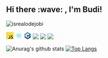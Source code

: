 <h2><strong>Hi there :wave: , I'm Budi!</strong></h2>
<p align="left"> <img src="https://komarev.com/ghpvc/?username=SetiaBudii&label=Profile%20views&color=0e75b6&style=flat" alt="isrealodejobi" />
</p>


<code><img height="20" src="https://raw.githubusercontent.com/github/explore/80688e429a7d4ef2fca1e82350fe8e3517d3494d/topics/javascript/javascript.png"></code>
<code><img height="20" src="https://raw.githubusercontent.com/github/explore/80688e429a7d4ef2fca1e82350fe8e3517d3494d/topics/react/react.png"></code>
<code><img height="20" src="https://raw.githubusercontent.com/github/explore/80688e429a7d4ef2fca1e82350fe8e3517d3494d/topics/cpp/cpp.png"></code>
<code><img height="20" src="https://cdn.worldvectorlogo.com/logos/nextjs-3.svg"></code>
<code><img height="20" src="https://img.icons8.com/color/452/python.png"></code>
<code><img height="20" src="https://upload.wikimedia.org/wikipedia/commons/thumb/3/3d/CSS.3.svg/2000px-CSS.3.svg.png"></code>



![Anurag's github stats](https://github-readme-stats.vercel.app/api?username=SetiaBudii&show_icons=true&count_private=true&hide=stars&include_all_commits=true&theme=buefy)
[![Top Langs](https://github-readme-stats.vercel.app/api/top-langs/?username=SetiaBudii&layout=compact)](https://github.com/anuraghazra/github-readme-stats)

